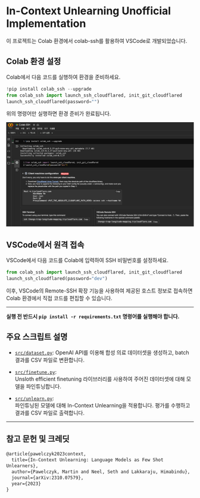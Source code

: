 # In-Context Unlearning Unofficial Implementation

이 프로젝트는 Colab 환경에서 colab-ssh를 활용하여 VSCode로 개발되었습니다.

## Colab 환경 설정

Colab에서 다음 코드를 실행하여 환경을 준비하세요.

```python
!pip install colab_ssh --upgrade
from colab_ssh import launch_ssh_cloudflared, init_git_cloudflared
launch_ssh_cloudflared(password="")
```

위의 명령어만 실행하면 환경 준비가 완료됩니다.

![Colab 환경 설정 예시](assets/colab_settings.png)

## VSCode에서 원격 접속

VSCode에서 다음 코드를 Colab에 입력하여 SSH 비밀번호를 설정하세요.

```python
from colab_ssh import launch_ssh_cloudflared, init_git_cloudflared
launch_ssh_cloudflared(password="dev")
```

이후, VSCode의 Remote-SSH 확장 기능을 사용하여 제공된 호스트 정보로 접속하면 Colab 환경에서 직접 코드를 편집할 수 있습니다.

---
**실행 전 반드시 `pip install -r requirements.txt` 명령어를 실행해야 합니다.**

## 주요 스크립트 설명

- [`src/dataset.py`](dev/simple-in-context-unlearning/src/dataset.py):
  OpenAI API를 이용해 합성 의료 데이터셋을 생성하고, batch 결과를 CSV 파일로 변환합니다.

- [`src/finetune.py`](dev/simple-in-context-unlearning/src/finetune.py):  
  Unsloth efficient finetuning 라이브러리를 사용하여 주어진 데이터셋에 대해 모델을 파인튜닝합니다.

- [`src/unlearn.py`](dev/simple-in-context-unlearning/src/unlearn.py):  
  파인튜닝된 모델에 대해 In-Context Unlearning을 적용합니다. 평가를 수행하고 결과를 CSV 파일로 출력합니다.

---

## 참고 문헌 및 크레딧

```
@article{pawelczyk2023context,
  title={In-Context Unlearning: Language Models as Few Shot Unlearners},
  author={Pawelczyk, Martin and Neel, Seth and Lakkaraju, Himabindu},
  journal={arXiv:2310.07579},
  year={2023}
}